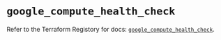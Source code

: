# `google_compute_health_check`

Refer to the Terraform Registory for docs: [`google_compute_health_check`](https://registry.terraform.io/providers/hashicorp/google-beta/4.73.2/docs/resources/google_compute_health_check).
